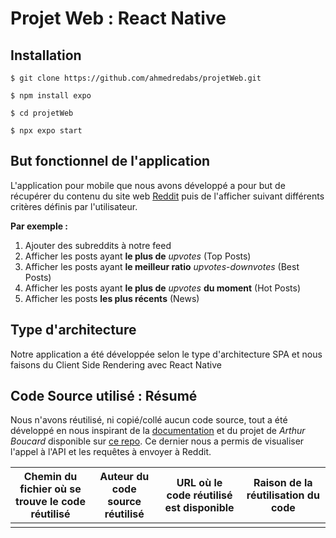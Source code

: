 # Projet Web : React Native


Installation
------------------
```
$ git clone https://github.com/ahmedredabs/projetWeb.git
```
```
$ npm install expo 
```
```
$ cd projetWeb
```
```
$ npx expo start 
```

But fonctionnel de l'application 
------------------------------------

L'application pour mobile que nous avons développé a pour but de récupérer du contenu du site web [Reddit](https://www.reddit.com/) puis de l'afficher
suivant différents critères définis par l'utilisateur. 

**Par exemple :**

1. Ajouter des subreddits à notre feed 
2. Afficher les posts ayant **le plus de** _upvotes_ (Top Posts) 
3. Afficher les posts ayant **le meilleur ratio** _upvotes_-_downvotes_ (Best Posts)
4. Afficher les posts ayant **le plus de** _upvotes_ **du moment** (Hot Posts)
5. Afficher les posts **les plus récents** (News) 


Type d'architecture
--------------------
Notre application a été développée selon le type d'architecture SPA  et nous faisons du Client Side Rendering avec React Native

Code Source utilisé : Résumé
-------------------------------

Nous n'avons réutilisé, ni copié/collé aucun code source, tout a été développé en nous inspirant de la [documentation](https://reactnative.dev/docs) et du projet de _Arthur Boucard_ disponible sur [ce repo](https://github.com/ArthurBoucard/Redditech). Ce dernier nous a permis de visualiser l'appel à l'API et les requêtes à envoyer à Reddit.

| Chemin du fichier où se trouve le code réutilisé | Auteur du code source réutilisé | URL où le code réutilisé est disponible | Raison de la réutilisation du code |
|:------------------------------------------------:|:-------------------------------:|:---------------------------------------:|:----------------------------------:|
|                                                  |                                 |                                         |                                    |
